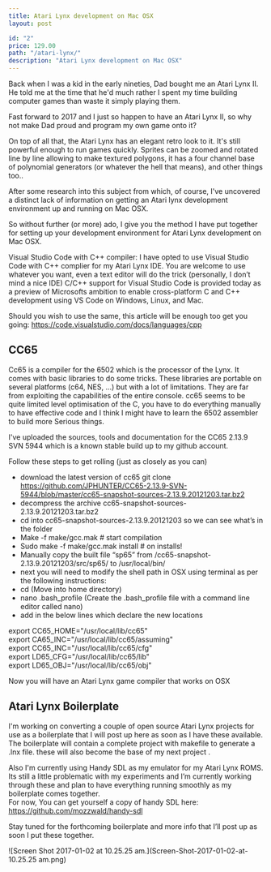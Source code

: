 ```yaml
---
title: Atari Lynx development on Mac OSX
layout: post

id: "2"
price: 129.00
path: "/atari-lynx/"
description: "Atari Lynx development on Mac OSX"
---
```


Back when I was a kid in the early nineties, Dad bought me an Atari Lynx II. He told me at the time that he'd much rather I spent my time building computer games than waste it simply playing them.

Fast forward to 2017 and I just so happen to have an Atari Lynx II, so why not make Dad proud and program my own game onto it?  

On top of all that, the Atari Lynx has an elegant retro look to it. It's still powerful enough to run games quickly. Sprites can be zoomed and rotated line by line allowing to make textured polygons, it has a four channel base of polynomial generators (or whatever the hell that means), and other things too..

After some research into this subject from which, of course, I've uncovered a distinct lack of information on getting an Atari lynx development environment up and running on Mac OSX.

So without further (or more) ado, I give you the method I have put together for setting up your development environment for Atari Lynx development on Mac OSX.

Visual Studio Code with C++ compiler:
I have opted to use Visual Studio Code with C++ complier for my Atari Lynx IDE. You are welcome to use whatever you want, even a text editor will do the trick (personally, I don’t mind a nice IDE) C/C++ support for Visual Studio Code is provided today as a preview of Microsofts ambition to enable cross-platform C and C++ development using VS Code on Windows, Linux, and Mac. 

Should you wish to use the same, this article will be enough too get you going:
https://code.visualstudio.com/docs/languages/cpp 

<h2>CC65</h2>
Cc65 is a compiler for the 6502 which is the processor of the Lynx. It comes with basic libraries to do some tricks. These libraries are portable on several platforms (c64, NES, ...) but with a lot of limitations. They are far from exploiting the capabilities of the entire console. cc65 seems to be quite limited level optimisation of the C, you have to do everything manually to have effective code and I think I might have to learn the 6502 assembler to build more Serious things. 

I've uploaded the sources, tools and documentation for the CC65 2.13.9 SVN 5944 which is a known stable build up to my github account.

Follow these steps to get rolling (just as closely as you can)

* download the latest version of cc65 git clone https://github.com/JPHUNTER/CC65-2.13.9-SVN-5944/blob/master/cc65-snapshot-sources-2.13.9.20121203.tar.bz2 
* decompress the archive cc65-snapshot-sources-2.13.9.20121203.tar.bz2 
* cd into cc65-snapshot-sources-2.13.9.20121203 so we can see what’s in the folder
* Make -f make/gcc.mak # start compilation
* Sudo make -f make/gcc.mak install # on installs!
* Manually copy the built file “sp65” from /cc65-snapshot-2.13.9.20121203/src/sp65/ to /usr/local/bin/
* next you will need to modify the shell path in OSX using terminal as per the following instructions:
* cd  (Move into home directory)
* nano .bash_profile (Create the .bash_profile file with a command line editor called nano)
* add in the below lines which declare the new locations

export CC65_HOME="/usr/local/lib/cc65"<br />
export CA65_INC="/usr/local/lib/cc65/assuming"<br />
export CC65_INC="/usr/local/lib/cc65/cfg"<br />
export LD65_CFG="/usr/local/lib/cc65/lib"<br />
export LD65_OBJ="/usr/local/lib/cc65/obj"<br />

Now you will have an Atari Lynx game compiler that works on OSX

<h2>Atari Lynx Boilerplate</h2>
I'm working on converting a couple of open source Atari Lynx projects for use as a boilerplate that I will post up here as soon as I have these available.
The boilerplate will contain a complete project with makefile  to generate a .lnx file.  these will also become the base of my next project .

Also I'm currently using Handy SDL as my emulator for my Atari Lynx ROMS. 
Its still a little problematic  with my experiments and I’m currently working through these 
and plan to have everything running smoothly as my boilerplate comes together.  
For now, You can get yourself a copy of handy SDL here:
https://github.com/mozzwald/handy-sdl

Stay tuned for the forthcoming boilerplate and more info that I’ll post up as soon I put these together.

![Screen Shot 2017-01-02 at 10.25.25 am.](Screen-Shot-2017-01-02-at-10.25.25 am.png)
